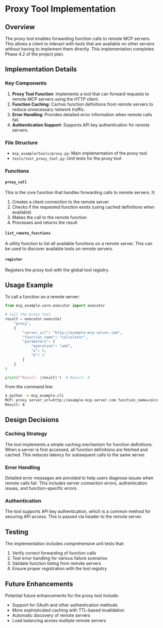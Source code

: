 # Proxy Tool Implementation

## Overview
The proxy tool enables forwarding function calls to remote MCP servers. This allows a client to interact with tools that are available on other servers without having to implement them directly. This implementation completes Phase 4.2 of the project plan.

## Implementation Details

### Key Components
1. **Proxy Tool Function**: Implements a tool that can forward requests to remote MCP servers using the HTTP client.
2. **Function Caching**: Caches function definitions from remote servers to reduce unnecessary network traffic.
3. **Error Handling**: Provides detailed error information when remote calls fail.
4. **Authentication Support**: Supports API key authentication for remote servers.

### File Structure
- `mcp_example/tools/proxy.py`: Main implementation of the proxy tool
- `tests/test_proxy_tool.py`: Unit tests for the proxy tool

### Functions

#### `proxy_call`
This is the core function that handles forwarding calls to remote servers. It:
1. Creates a client connection to the remote server
2. Checks if the requested function exists (using cached definitions when available)
3. Makes the call to the remote function
4. Processes and returns the result

#### `list_remote_functions`
A utility function to list all available functions on a remote server. This can be used to discover available tools on remote servers.

#### `register`
Registers the proxy tool with the global tool registry.

## Usage Example

To call a function on a remote server:

```python
from mcp_example.core.executor import executor

# Call the proxy tool
result = executor.execute(
    "proxy",
    {
        "server_url": "http://example-mcp-server.com",
        "function_name": "calculator",
        "parameters": {
            "operation": "add",
            "a": 5,
            "b": 3
        }
    }
)

print(f"Result: {result}")  # Result: 8
```

From the command line:

```bash
$ python -m mcp_example.cli
MCP> proxy server_url=http://example-mcp-server.com function_name=calculator parameters={"operation":"add","a":5,"b":3}
Result: 8
```

## Design Decisions

### Caching Strategy
The tool implements a simple caching mechanism for function definitions. When a server is first accessed, all function definitions are fetched and cached. This reduces latency for subsequent calls to the same server.

### Error Handling
Detailed error messages are provided to help users diagnose issues when remote calls fail. This includes server connection errors, authentication issues, and function-specific errors.

### Authentication
The tool supports API key authentication, which is a common method for securing API access. This is passed via header to the remote server.

## Testing
The implementation includes comprehensive unit tests that:
1. Verify correct forwarding of function calls
2. Test error handling for various failure scenarios
3. Validate function listing from remote servers
4. Ensure proper registration with the tool registry

## Future Enhancements
Potential future enhancements for the proxy tool include:
- Support for OAuth and other authentication methods
- More sophisticated caching with TTL-based invalidation
- Automatic discovery of remote servers
- Load balancing across multiple remote servers 
